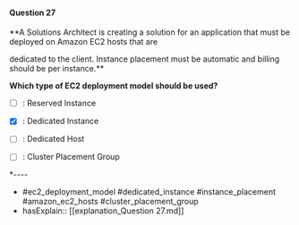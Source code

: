 #### Question  27

**A Solutions Architect is creating a solution for an application that must be deployed on Amazon EC2 hosts that are

dedicated to the client. Instance placement must be automatic and billing should be per instance.**

**Which type of EC2 deployment model should be used?**

- [ ] :  Reserved Instance

- [x] :  Dedicated Instance

- [ ] :  Dedicated Host

- [ ] :  Cluster Placement Group

*----

- #ec2_deployment_model #dedicated_instance #instance_placement #amazon_ec2_hosts #cluster_placement_group
- hasExplain:: [[explanation_Question  27.md]]
